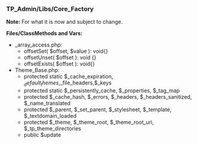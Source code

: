 ### TP_Admin/Libs/Core_Factory

**Note:** For what it is now and subject to change. 

**Files/ClassMethods and Vars:** 

- _array_access.php: 	
	- offsetSet( $offset, $value ): void{} 
	- offsetUnset( $offset ): void {} 
	- offsetExists( $offset ): void{} 
- Theme_Base.php: 	
	- protected static $_cache_expiration, $_default_themes,$_file_headers,$_keys 
	- protected static $_persistently_cache, $_properties, $_tag_map 
	- protected $_cache_hash, $_errors, $_headers, $_headers_sanitized, $_name_translated 
	- protected $_parent, $_set_parent, $_stylesheet, $_template, $_textdomain_loaded 
	- protected $_theme, $_theme_root, $_theme_root_uri, $_tp_theme_directories 
	- public $update 
